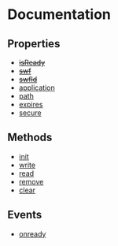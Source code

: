 # Documentation #

## Properties ##

  * ~~[isReady](http://code.google.com/p/fookie/wiki/isReady_en)~~
  * ~~[swf](http://code.google.com/p/fookie/wiki/swf_en)~~
  * ~~[swfId](http://code.google.com/p/fookie/wiki/swfId_en)~~
  * [application](http://code.google.com/p/fookie/wiki/application_en)
  * [path](http://code.google.com/p/fookie/wiki/path_en)
  * [expires](http://code.google.com/p/fookie/wiki/expires_en)
  * [secure](http://code.google.com/p/fookie/wiki/secure_en)

## Methods ##

  * [init](http://code.google.com/p/fookie/wiki/init_en)
  * [write](http://code.google.com/p/fookie/wiki/write_en)
  * [read](http://code.google.com/p/fookie/wiki/read_en)
  * [remove](http://code.google.com/p/fookie/wiki/remove_en)
  * [clear](http://code.google.com/p/fookie/wiki/clear_en)

## Events ##

  * [onready](http://code.google.com/p/fookie/wiki/onready_en)